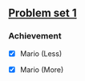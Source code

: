 ## [Problem set 1](https://cs50.harvard.edu/x/2022/psets/1/)

### Achievement

- [x] Mario (Less)
- [x] Mario (More)

